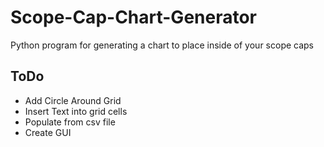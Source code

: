# Scope-Cap-Chart-Generator
Python program for generating a chart to place inside of your scope caps

## ToDo
 - Add Circle Around Grid
 - Insert Text into grid cells
 - Populate from csv file
 - Create GUI
